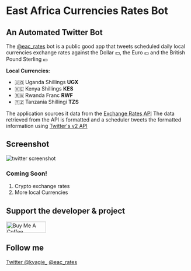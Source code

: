 # East Africa Currencies Rates Bot
## An Automated Twitter Bot

The [@eac_rates](https://twitter.com/eac_rates) bot is a public good app that tweets scheduled daily local currencies exchange rates against the Dollar 💵, the Euro 💶 and the British Pound Sterling 💷

**Local Currencies:**

 - 🇺🇬 Uganda Shillings  **UGX**
 - 🇰🇪 Kenya Shillings **KES**
 - 🇷🇼 Rwanda Franc **RWF**
 - 🇹🇿 Tanzania Shillingi **TZS**

The application sources it data from the [Exchange Rates API](https://exchangeratesapi.io/)
The data retrieved from the API is formatted and a scheduler tweets the formatted information using [Twitter's v2 API](https://developer.twitter.com/en/docs/twitter-api/tweets/manage-tweets/introduction)

## Screenshot 
![twitter screenshot](https://github.com/kyagie/east-african-currency-rates/blob/master/assets/screen_shot.png?raw=true)
### Coming Soon!

 1. Crypto exchange rates
 2. More local Currencies

## Support the developer & project

   <a href="https://www.buymeacoffee.com/kyagie" target="_blank"><img src="https://cdn.buymeacoffee.com/buttons/v2/default-violet.png" alt="Buy Me A Coffee" style="height: 30px !important;width: 109px !important;" ></a>

## Follow me
[Twitter @kyagie_](https://twitter.com/kyagie_)
[@eac_rates](https://twitter.com/eac_rates)
